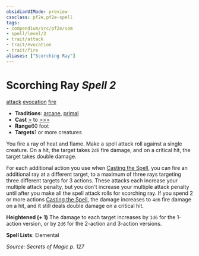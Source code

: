 ```yaml
---
obsidianUIMode: preview
cssclass: pf2e,pf2e-spell
tags:
- compendium/src/pf2e/som
- spell/level/2
- trait/attack
- trait/evocation
- trait/fire
aliases: ["Scorching Ray"]
---
```

# Scorching Ray *Spell 2*   
[attack](../../rules/traits/attack.md)  [evocation](../../rules/traits/evocation.md)  [fire](../../rules/traits/fire.md)  

- **Traditions**: [arcane](../../rules/traits/arcane.md), [primal](../../rules/traits/primal.md)
- **Cast** [>](../../rules/core-rulebook/chapter-9-playing-the-game.md#Actions "Single Action") to [>>>](../../rules/core-rulebook/chapter-9-playing-the-game.md#Actions "Three-Action") 
- **Range**60 foot
- **Targets**1 or more creatures

You fire a ray of heat and flame. Make a spell attack roll against a single creature. On a hit, the target takes `2d6` fire damage, and on a critical hit, the target takes double damage.

For each additional action you use when [Casting the Spell](../../rules/actions/cast-a-spell.md), you can fire an additional ray at a different target, to a maximum of three rays targeting three different targets for 3 actions. These attacks each increase your multiple attack penalty, but you don't increase your multiple attack penalty until after you make all the spell attack rolls for scorching ray. If you spend 2 or more actions [Casting the Spell](../../rules/actions/cast-a-spell.md), the damage increases to `4d6` fire damage on a hit, and it still deals double damage on a critical hit.

**Heightened (+ 1)** The damage to each target increases by `1d6` for the 1-action version, or by `2d6` for the 2-action and 3-action versions.

**Spell Lists**: Elemental

*Source: Secrets of Magic p. 127*